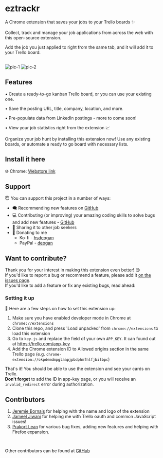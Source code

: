 # eztrackr
A Chrome extension that saves your jobs to your Trello boards ✨
<br/><br/>
Collect, track and manage your job applications from across the web with this open-source extension.

Add the job you just applied to right from the same tab, and it will add it to your Trello board.

<br />

<span>
<img src="https://i.imgur.com/yYRxfTq.jpg" alt="pic-1" />
<img src="https://i.imgur.com/r1D0syB.png" alt="pic-2" />
</span>

## Features

•  Create a ready-to-go kanban Trello board, or you can use your existing one.

•  Save the posting URL, title, company, location, and more.

•  Pre-populate data from LinkedIn postings - more to come soon!

•  View your job statistics right from the extension 📈

Organize your job hunt by installing this extension now!
Use any existing boards, or automate a ready to go board with necessary lists.


## Install it here
🌐 Chrome: <a href="https://chrome.google.com/webstore/detail/eztrackr/kdpbamlhffmfbgglmaedhopenkpgkfdg" target="_blank">Webstore link</a>


## Support
😇 You can support this project in a number of ways: 
 - 🗨️ Recommending new features on [GitHub](https://github.com/HarshdipD/eztrackr/issues)
 - 💻 Contributing (or improving) your amazing coding skills to solve bugs and add new features - [GitHub](https://github.com/HarshdipD/eztrackr/)
 - 💬 Sharing it to other job seekers
 - 💖 Donating to me
    - Ko-fi - <a href="https://ko-fi.com/hsdeogan" target="_blank">hsdeogan</a>
    - PayPal - <a href="https://www.paypal.com/cgi-bin/webscr?cmd=_donations&business=ZBR894KSWNJPS&currency_code=CAD" target="_blank">deogan</a>

## Want to contribute?
Thank you for your interest in making this extension even better! 😊
<br />
If you'd like to report a bug or recommend a feature, please add it [on the issues page](https://github.com/HarshdipD/job-tracker/issues).
<br />
If you'd like to add a feature or fix any existing bugs, read ahead:

### Setting it up
🔧 Here are a few steps on how to set this extension up:

1. Make sure you have enabled developer mode in Chrome at `chrome://extensions`
2. Clone this repo, and press 'Load unpacked' from `chrome://extensions` to load this extension 
3. Go to `key.js` and replace the field of your own `APP_KEY`. It can found out at https://trello.com/app-key
4. Add the Chrome extension ID to Allowed origins section in the same Trello page (e.g. `chrome-extension://okpdemdmpglaapjpbdphmfhlfjbilbpc`)

That's it! You should be able to use the extension and see your cards on Trello.<br />
<b>Don't forget</b> to add the ID in app-key page, or you will receive an `invalid_redirect` error during authorization. 

## Contributors
1. <a href="https://github.com/jere-mie">Jeremie Bornais</a> for helping with the name and logo of the extension
2. <a href="https://github.com/JameelJiwani">Jameel Jiwani</a> for helping me with Trello oauth and common JavaScript issues!
3. <a href="https://github.com/prakort">Prakort Lean</a> for various bug fixes, adding new features and helping with Firefox expansion.
<br />
   
Other contributors can be found at <a href="https://github.com/HarshdipD/job-tracker">GitHub</a>
